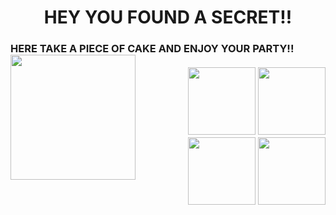 <h1 align="center"> HEY YOU FOUND A SECRET!!

<h3> HERE TAKE A PIECE OF CAKE AND ENJOY YOUR PARTY!! <img src="https://i.pinimg.com/originals/aa/c7/7c/aac77c8a9fbf2da44b2f5dc35f216595.png" align="left" height="200px">
  
  <br>
  <br>
  <div align='right'>
  <img src="https://emojis.slackmojis.com/emojis/images/1540085883/4848/party_blob.png" height="108px">
  <img src="https://emojis.slackmojis.com/emojis/images/1620544154/36974/minecraft-party-sheep.gif" height="108px">
  <img src="https://emojis.slackmojis.com/emojis/images/1630156975/49121/party_kirby.gif" height="108px">
  <img src="https://emojis.slackmojis.com/emojis/images/1618088251/29200/hyper_bread_party.gif" height="108px">
  </div>
